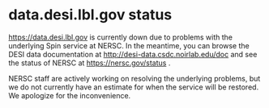 # data.desi.lbl.gov status

<https://data.desi.lbl.gov> is currently down due to problems with the underlying Spin service at NERSC.
In the meantime, you can browse the DESI data documentation at <http://desi-data.csdc.noirlab.edu/doc>
and see the status of NERSC at <https://nersc.gov/status> .

NERSC staff are actively working on resolving the underlying problems, but we do not currently have
an estimate for when the service will be restored. We apologize for the inconvenience.
